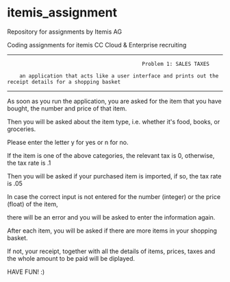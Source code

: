 # itemis_assignment
Repository for assignments by Itemis AG

Coding assignments for itemis CC Cloud & Enterprise recruiting

*********************************************************************************************************************

                                                Problem 1: SALES TAXES
                                                
        an application that acts like a user interface and prints out the receipt details for a shopping basket

*********************************************************************************************************************



As soon as you run the application, you are asked for the item that you have bought, the number and price of that item.

Then you will be asked about the item type, i.e. whether it's food, books, or groceries.

Please enter the letter y for yes or n for no.

If the item is one of the above categories, the relevant tax is 0, otherwise, the tax rate is .1

Then you will be asked if your purchased item is imported,
if so, the tax rate is .05

In case the correct input is not entered for the number (integer) or the price (float) of the item, 

there will be an error and you will be asked to enter the information again.

After each item, you will be asked if there are more items in your shopping basket.

If not, your receipt, together with all the details of items, prices, taxes and the whole amount to be paid will be diplayed.

HAVE FUN! :)
